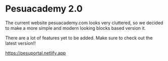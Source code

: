 # Pesuacademy 2.0

The current website pesuacademy.com looks very cluttered, so we decided to make a more simple and modern looking blocks based version it. 

There are a lot of features yet to be added. Make sure to check out the latest version!!

https://pesuportal.netlify.app
